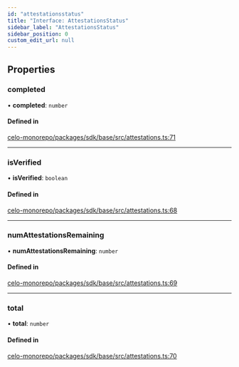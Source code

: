 ```yaml
---
id: "attestationsstatus"
title: "Interface: AttestationsStatus"
sidebar_label: "AttestationsStatus"
sidebar_position: 0
custom_edit_url: null
---
```


## Properties

### completed

• **completed**: `number`

#### Defined in

[celo-monorepo/packages/sdk/base/src/attestations.ts:71](https://github.com/celo-org/docs/blob/36f0e03d3/celo-monorepo/packages/sdk/base/src/attestations.ts#L71)

___

### isVerified

• **isVerified**: `boolean`

#### Defined in

[celo-monorepo/packages/sdk/base/src/attestations.ts:68](https://github.com/celo-org/docs/blob/36f0e03d3/celo-monorepo/packages/sdk/base/src/attestations.ts#L68)

___

### numAttestationsRemaining

• **numAttestationsRemaining**: `number`

#### Defined in

[celo-monorepo/packages/sdk/base/src/attestations.ts:69](https://github.com/celo-org/docs/blob/36f0e03d3/celo-monorepo/packages/sdk/base/src/attestations.ts#L69)

___

### total

• **total**: `number`

#### Defined in

[celo-monorepo/packages/sdk/base/src/attestations.ts:70](https://github.com/celo-org/docs/blob/36f0e03d3/celo-monorepo/packages/sdk/base/src/attestations.ts#L70)
